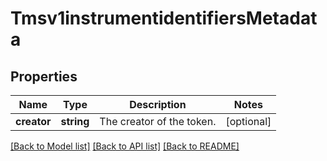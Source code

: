 # Tmsv1instrumentidentifiersMetadata

## Properties
Name | Type | Description | Notes
------------ | ------------- | ------------- | -------------
**creator** | **string** | The creator of the token. | [optional] 

[[Back to Model list]](../README.md#documentation-for-models) [[Back to API list]](../README.md#documentation-for-api-endpoints) [[Back to README]](../README.md)


